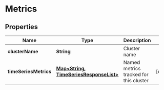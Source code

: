 
# Metrics

## Properties
Name | Type | Description | Notes
------------ | ------------- | ------------- | -------------
**clusterName** | **String** | Cluster name | 
**timeSeriesMetrics** | [**Map&lt;String, TimeSeriesResponseList&gt;**](TimeSeriesResponseList.md) | Named metrics tracked for this cluster |  [optional]



